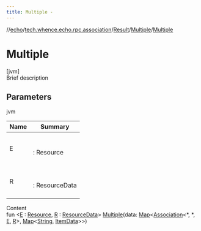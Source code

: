 ```yaml
---
title: Multiple -
---
```

//[echo](../../../index.md)/[tech.whence.echo.rpc.association](../../index.md)/[Result](../index.md)/[Multiple](index.md)/[Multiple](-multiple.md)



# Multiple  
[jvm]  
Brief description  


## Parameters  
  
jvm  
  
|  Name|  Summary| 
|---|---|
| E| <br><br>: Resource<br><br>
| R| <br><br>: ResourceData<br><br>
  
  
Content  
fun <[E](index.md) : [Resource](../../../tech.whence.echo.rpc.sample.resource/-resource/index.md), [R](index.md) : [ResourceData](../../../tech.whence.echo.rpc.sample.resource/-resource-data/index.md)> [Multiple](-multiple.md)(data: [Map](https://kotlinlang.org/api/latest/jvm/stdlib/kotlin.collections/-map/index.html)<[Association](../../-association/index.md)<*, *, [E](index.md), [R](index.md)>, [Map](https://kotlinlang.org/api/latest/jvm/stdlib/kotlin.collections/-map/index.html)<[String](https://kotlinlang.org/api/latest/jvm/stdlib/kotlin/-string/index.html), [ItemData](../../../tech.whence.echo.rpc.sample.item/-item-data/index.md)>>)  



